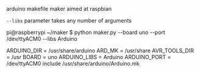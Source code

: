arduino makefile maker aimed at raspbian

`--libs` parameter takes any number of arguments

pi@raspberrypi ~/maker $ python maker.py --board uno --port /dev/ttyACM0 --libs Arduino


ARDUINO_DIR = /usr/share/arduino
ARD_MK =  /usr/share
AVR_TOOLS_DIR =  /usr
BOARD = uno
ARDUINO_LIBS = Arduino
ARDUINO_PORT = /dev/ttyACM0
include /usr/share/arduino/Arduino.mk
